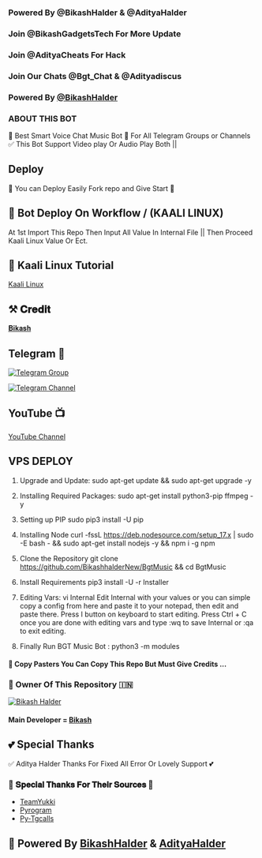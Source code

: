 ### Powered By @BikashHalder & @AdityaHalder 

### Join @BikashGadgetsTech For More Update

### Join @AdityaCheats For Hack

### Join Our Chats @Bgt_Chat & @Adityadiscus 


### Powered By [@BikashHalder](https://t.me/Bikashhalder)


### ABOUT THIS BOT
🥀 Best Smart Voice Chat Music Bot 📢 For All Telegram Groups or Channels ✅ This Bot Support Video play Or Audio Play Both ||

## Deploy
🌷 You can Deploy Easily Fork repo and Give Start 🌷

## 🥀 Bot Deploy On Workflow / (KAALI LINUX)
 At 1st Import This Repo Then Input All Value In Internal File || Then Proceed Kaali Linux Value Or Ect.

## 🥀 Kaali Linux Tutorial

[Kaali Linux](https://youtu.be/_nZT5lhcL8U)

## ⚒️ 𝐂𝐫𝐞𝐝𝐢𝐭
[𝐁𝐢𝐤𝐚𝐬𝐡](https://t.me/BikashHalder)

## Telegram 🏪

[![Telegram Group](https://img.shields.io/badge/Telegram-Group-brightgreen)](https://t.me/BGT_Chat)

[![Telegram Channel](https://img.shields.io/badge/Telegram-Channel-brightgreen)](https://t.me/Bikashgadgetstech)

## YouTube 📺

[YouTube Channel](https://youtube.com/channel/UCUkj6FFzdsOO5acUXVOEECg)


## VPS DEPLOY                                                                                          
1.  Upgrade and Update:
sudo apt-get update && sudo apt-get upgrade -y

2. Installing Required Packages:
sudo apt-get install python3-pip ffmpeg -y

3. Setting up PIP
sudo pip3 install -U pip

4. Installing Node
curl -fssL https://deb.nodesource.com/setup_17.x | sudo -E bash - && sudo apt-get install nodejs -y && npm i -g npm

5. Clone the Repository
git clone https://github.com/BikashhalderNew/BgtMusic &&  cd BgtMusic

6. Install Requirements
pip3 install -U -r Installer

8. Editing Vars:
vi Internal 
Edit Internal with your values or you can simple copy a config from here and paste it to your notepad, then edit and paste there.
Press I button on keyboard to start editing.
Press Ctrl + C  once you are done with editing vars and type :wq to save Internal or :qa to exit editing.

9. Finally Run BGT Music Bot :
python3 -m modules 


#### 🥺 Copy Pasters You Can Copy This Repo But Must Give Credits ...

### 🌷 Owner Of This Repository 🇮🇳
[![Bikash Halder](https://te.legra.ph/file/840fed0100164af249bb8.jpg)](https://t.me/BikashHalder)


#### Main Developer = [Bikash](https://t.me/BikashHalder)

## 💕 Special Thanks

✅ Aditya Halder Thanks For Fixed All Error Or Lovely Support 💕

### 🥳 𝐒𝐩𝐞𝐜𝐢𝐚𝐥 𝐓𝐡𝐚𝐧𝐤𝐬 𝐅𝐨𝐫 𝐓𝐡𝐞𝐢𝐫 𝐒𝐨𝐮𝐫𝐜𝐞𝐬 🥳

- [TeamYukki](https://github.com/teamyukki)
- [Pyrogram](https://github.com/pyrogram/pyrogram)
- [Py-Tgcalls](https://github.com/pytgcalls/pytgcalls)

## 🥀 Powered By [BikashHalder](https://t.me/Bikashhalder) & [AdityaHalder](https://t.me/Adityahalder)
